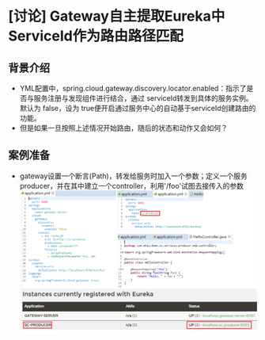 # [讨论] Gateway自主提取Eureka中ServiceId作为路由路径匹配

## 背景介绍
- YML配置中，spring.cloud.gateway.discovery.locator.enabled：指示了是否与服务注册与发现组件进行结合，通过 serviceId转发到具体的服务实例。默认为 false，设为 true便开启通过服务中心的自动基于serviceId创建路由的功能。
- 但是如果一旦按照上述情况开始路由，随后的状态和动作又会如何？

## 案例准备
- gateway设置一个断言(Path)，转发给服务时加入一个参数；定义一个服务producer，并在其中建立一个controller，利用'/foo'试图去接传入的参数
![image](https://github.com/skymarlio82/spring-cloud-topic01/blob/master/screens/img01.png)